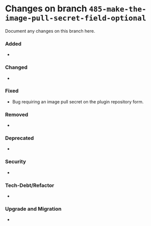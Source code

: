 # Changes on branch `485-make-the-image-pull-secret-field-optional`
Document any changes on this branch here.
### Added
-

### Changed
-

### Fixed
- Bug requiring an image pull secret on the plugin repository form.

### Removed
-

### Deprecated
-

### Security
-

### Tech-Debt/Refactor
-

### Upgrade and Migration
-

